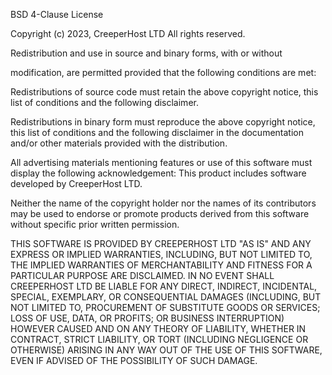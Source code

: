 BSD 4-Clause License

Copyright (c) 2023, CreeperHost LTD All rights reserved.

Redistribution and use in source and binary forms, with or without

modification, are permitted provided that the following conditions are met:

Redistributions of source code must retain the above copyright notice, this list of conditions and the following disclaimer.

Redistributions in binary form must reproduce the above copyright notice, this list of conditions and the following disclaimer in the documentation and/or other materials provided with the distribution.

All advertising materials mentioning features or use of this software must display the following acknowledgement: This product includes software developed by CreeperHost LTD.

Neither the name of the copyright holder nor the names of its contributors may be used to endorse or promote products derived from this software without specific prior written permission.

THIS SOFTWARE IS PROVIDED BY CREEPERHOST LTD "AS IS" AND ANY EXPRESS OR IMPLIED WARRANTIES, INCLUDING, BUT NOT LIMITED TO, THE IMPLIED WARRANTIES OF MERCHANTABILITY AND FITNESS FOR A PARTICULAR PURPOSE ARE DISCLAIMED. IN NO EVENT SHALL CREEPERHOST LTD BE LIABLE FOR ANY DIRECT, INDIRECT, INCIDENTAL, SPECIAL, EXEMPLARY, OR CONSEQUENTIAL DAMAGES (INCLUDING, BUT NOT LIMITED TO, PROCUREMENT OF SUBSTITUTE GOODS OR SERVICES; LOSS OF USE, DATA, OR PROFITS; OR BUSINESS INTERRUPTION) HOWEVER CAUSED AND ON ANY THEORY OF LIABILITY, WHETHER IN CONTRACT, STRICT LIABILITY, OR TORT (INCLUDING NEGLIGENCE OR OTHERWISE) ARISING IN ANY WAY OUT OF THE USE OF THIS SOFTWARE, EVEN IF ADVISED OF THE POSSIBILITY OF SUCH DAMAGE.
